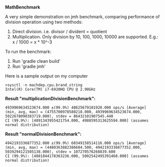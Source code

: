 **MathBenchmark**

A very simple demonstration on jmh benchmark, comparing performance of division operation using two methods:
1. Direct division. i.e. divisor / divident = quotient
2. Multiplication. Only division by 10, 100, 1000, 10000 are supported. E.g.: x / 1000 = x * 10^-3

To run the benchmark:
1. Run 'gradle clean build'
2. Run 'gradle jmh'

Here is a sample output on my computer 

    >sysctl -n machdep.cpu.brand_string
    Intel(R) Core(TM) i7-6920HQ CPU @ 2.90GHz

**Result "multiplicationDivisionBenchmark":**

    4939969634523674.000 ±(99.9%) 48625679101920.000 ops/s [Average] 
    (min, avg, max) = (4755700978580218.000, 4939969634523674.000, 5022678090383719.000), stdev = 86432101907545.440
    CI (99.9%): [4891343955421754.000, 4988595313625594.000] (assumes normal distribution)

**Result "normalDivisionBenchmark":**
    
    4942193336877352.000 ±(99.9%) 60349158514116.000 ops/s [Average]   
    (min, avg, max) = (4480363882386684.500, 4942193336877352.000, 5039294121505138.000), stdev = 107270576268839.600
    CI (99.9%): [4881844178363236.000, 5002542495391468.000] (assumes normal distribution)
